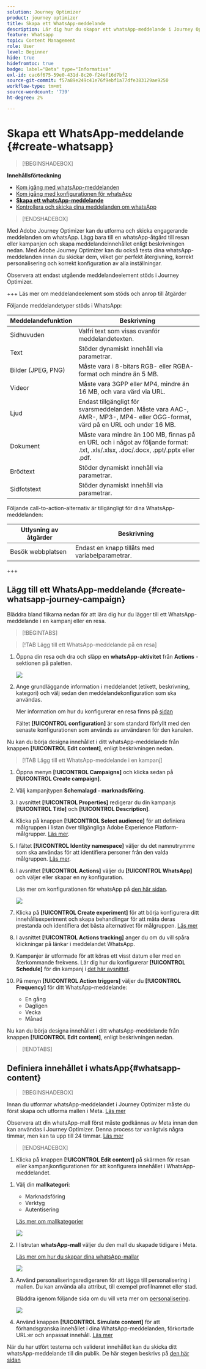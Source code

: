 ```yaml
---
solution: Journey Optimizer
product: journey optimizer
title: Skapa ett WhatsApp-meddelande
description: Lär dig hur du skapar ett whatsApp-meddelande i Journey Optimizer
feature: Whatsapp
topic: Content Management
role: User
level: Beginner
hide: true
hidefromtoc: true
badge: label="Beta" type="Informative"
exl-id: cac6f675-59e0-431d-8c20-f24ef16d7bf2
source-git-commit: f57a89e249c41e76f9ebf1a77dfe383129ae9250
workflow-type: tm+mt
source-wordcount: '739'
ht-degree: 2%

---
```


# Skapa ett WhatsApp-meddelande {#create-whatsapp}

>[!BEGINSHADEBOX]

**Innehållsförteckning**

* [Kom igång med whatsApp-meddelanden](get-started-whatsapp.md)
* [Kom igång med konfigurationen för whatsApp](whatsapp-configuration.md)
* **[Skapa ett whatsApp-meddelande](create-whatsapp.md)**
* [Kontrollera och skicka dina meddelanden om whatsApp](send-whatsapp.md)

>[!ENDSHADEBOX]

Med Adobe Journey Optimizer kan du utforma och skicka engagerande meddelanden om whatsApp. Lägg bara till en whatsApp-åtgärd till resan eller kampanjen och skapa meddelandeinnehållet enligt beskrivningen nedan. Med Adobe Journey Optimizer kan du också testa dina whatsApp-meddelanden innan du skickar dem, vilket ger perfekt återgivning, korrekt personalisering och korrekt konfiguration av alla inställningar.

Observera att endast utgående meddelandeelement stöds i Journey Optimizer.

+++ Läs mer om meddelandeelement som stöds och anrop till åtgärder

Följande meddelandetyper stöds i WhatsApp:

| Meddelandefunktion | Beskrivning |
|-|-|
| Sidhuvuden | Valfri text som visas ovanför meddelandetexten. |
| Text | Stöder dynamiskt innehåll via parametrar. |
| Bilder (JPEG, PNG) | Måste vara i 8-bitars RGB- eller RGBA-format och mindre än 5 MB. |
| Videor | Måste vara 3GPP eller MP4, mindre än 16 MB, och vara värd via URL. |
| Ljud | Endast tillgängligt för svarsmeddelanden. Måste vara AAC-, AMR-, MP3-, MP4- eller OGG-format, värd på en URL och under 16 MB. |
| Dokument | Måste vara mindre än 100 MB, finnas på en URL och i något av följande format: .txt, .xls/.xlsx, .doc/.docx, .ppt/.pptx eller .pdf. |
| Brödtext | Stöder dynamiskt innehåll via parametrar. |
| Sidfotstext | Stöder dynamiskt innehåll via parametrar. |

Följande call-to-action-alternativ är tillgängligt för dina WhatsApp-meddelanden:

| Utlysning av åtgärder | Beskrivning |
|-|-|
| Besök webbplatsen | Endast en knapp tillåts med variabelparametrar. |


+++

## Lägg till ett WhatsApp-meddelande {#create-whatsapp-journey-campaign}

Bläddra bland flikarna nedan för att lära dig hur du lägger till ett WhatsApp-meddelande i en kampanj eller en resa.

>[!BEGINTABS]

>[!TAB Lägg till ett WhatsApp-meddelande på en resa]

1. Öppna din resa och dra och släpp en **whatsApp-aktivitet** från **Actions** -sektionen på paletten.

   ![](assets/whatsapp-create-jo.png)

1. Ange grundläggande information i meddelandet (etikett, beskrivning, kategori) och välj sedan den meddelandekonfiguration som ska användas.

   Mer information om hur du konfigurerar en resa finns på [sidan](../building-journeys/journey-gs.md)

   Fältet **[!UICONTROL configuration]** är som standard förfyllt med den senaste konfigurationen som används av användaren för den kanalen.

Nu kan du börja designa innehållet i ditt whatsApp-meddelande från knappen **[!UICONTROL Edit content]**, enligt beskrivningen nedan.

>[!TAB Lägg till ett WhatsApp-meddelande i en kampanj]

1. Öppna menyn **[!UICONTROL Campaigns]** och klicka sedan på **[!UICONTROL Create campaign]**.

1. Välj kampanjtypen **Schemalagd - marknadsföring**.

1. I avsnittet **[!UICONTROL Properties]** redigerar du din kampanjs **[!UICONTROL Title]** och **[!UICONTROL Description]**.

1. Klicka på knappen **[!UICONTROL Select audience]** för att definiera målgruppen i listan över tillgängliga Adobe Experience Platform-målgrupper. [Läs mer](../audience/about-audiences.md).

1. I fältet **[!UICONTROL Identity namespace]** väljer du det namnutrymme som ska användas för att identifiera personer från den valda målgruppen. [Läs mer](../event/about-creating.md#select-the-namespace).

1. I avsnittet **[!UICONTROL Actions]** väljer du **[!UICONTROL WhatsApp]** och väljer eller skapar en ny konfiguration.

   Läs mer om konfigurationen för whatsApp på [den här sidan](whatsapp-configuration.md).

   ![](assets/whatsapp-campaign-1.png)

1. Klicka på **[!UICONTROL Create experiment]** för att börja konfigurera ditt innehållsexperiment och skapa behandlingar för att mäta deras prestanda och identifiera det bästa alternativet för målgruppen. [Läs mer](../content-management/content-experiment.md)

1. I avsnittet **[!UICONTROL Actions tracking]** anger du om du vill spåra klickningar på länkar i meddelandet WhatsApp.

1. Kampanjer är utformade för att köras ett visst datum eller med en återkommande frekvens. Lär dig hur du konfigurerar **[!UICONTROL Schedule]** för din kampanj i [det här avsnittet](../campaigns/create-campaign.md#schedule).

1. På menyn **[!UICONTROL Action triggers]** väljer du **[!UICONTROL Frequency]** för ditt WhatsApp-meddelande:

   * En gång
   * Dagligen
   * Vecka
   * Månad

Nu kan du börja designa innehållet i ditt whatsApp-meddelande från knappen **[!UICONTROL Edit content]**, enligt beskrivningen nedan.

>[!ENDTABS]

## Definiera innehållet i whatsApp{#whatsapp-content}

>[!BEGINSHADEBOX]

Innan du utformar whatsApp-meddelandet i Journey Optimizer måste du först skapa och utforma mallen i Meta. [Läs mer](https://www.facebook.com/business/help/2055875911147364?id=2129163877102343)

Observera att din whatsApp-mall först måste godkännas av Meta innan den kan användas i Journey Optimizer. Denna process tar vanligtvis några timmar, men kan ta upp till 24 timmar. [Läs mer](https://developers.facebook.com/docs/whatsapp/message-templates/guidelines/#approval-process)

>[!ENDSHADEBOX]

1. Klicka på knappen **[!UICONTROL Edit content]** på skärmen för resan eller kampanjkonfigurationen för att konfigurera innehållet i WhatsApp-meddelandet.

<!--
1. Select **[!UICONTROL Template message]**.
-->

1. Välj din **mallkategori**:

   * Marknadsföring
   * Verktyg
   * Autentisering

   [Läs mer om mallkategorier](https://developers.facebook.com/docs/whatsapp/updates-to-pricing/new-template-guidelines/#template-category-guidelines)

   ![](assets/whatsapp-design-1.png)

1. I listrutan **whatsApp-mall** väljer du den mall du skapade tidigare i Meta.

   [Läs mer om hur du skapar dina whatsApp-mallar](https://www.facebook.com/business/help/2055875911147364?id=2129163877102343)

   ![](assets/whatsapp-design-2.png)

1. Använd personaliseringsredigeraren för att lägga till personalisering i mallen. Du kan använda alla attribut, till exempel profilnamnet eller stad.

   Bläddra igenom följande sida om du vill veta mer om [personalisering](../personalization/personalize.md).

   ![](assets/whatsapp-design-3.png)

1. Använd knappen **[!UICONTROL Simulate content]** för att förhandsgranska innehållet i dina WhatsApp-meddelanden, förkortade URL:er och anpassat innehåll. [Läs mer](send-whatsapp.md)

När du har utfört testerna och validerat innehållet kan du skicka ditt whatsApp-meddelande till din publik. De här stegen beskrivs på [den här sidan](send-whatsapp.md)


<!--
* **[!UICONTROL Template message]**: Predefined message imported from Meta into Journey Optimizer. These are intended for sending notifications, alerts, or updates to your customers.

* **[!UICONTROL Response message]**: Message created in Journey Optimizer and sent in reply to customer queries or interactions.

>[!BEGINTABS]

>[!TAB Template message]

1. From the journey or campaign configuration screen, click the **[!UICONTROL Edit content]** button to configure the WhatsApp message content.

1. Select **[!UICONTROL Template message]**.

1. Choose your Template category. [Learn more](https://developers.facebook.com/docs/WhatsApp/updates-to-pricing/new-template-guidelines/)

1. From the **WhatsApp template** drop-down, select your previously created template designed in Meta.

1. Use the personalization editor to define content, add personalization and dynamic content. You can use any attribute, such as the profile name or city for example. You can also define conditional rules. Browse to the following pages to learn more about [personalization](../personalization/personalize.md) and [dynamic content](../personalization/get-started-dynamic-content.md) in the personalization editor.

1. Use the **[!UICONTROL Simulate content]** button to preview your WhatsApp message content, shortened URLs, and personalized content. [Learn more](send-whatsapp.md)

Once you have performed your tests and validated the content, you can send your WhatsApp message to your audience. These steps are detailed on [this page](send-whatsapp.md)

>[!TAB Response message]

1. From the journey or campaign configuration screen, click the **[!UICONTROL Edit content]** button to configure the WhatsApp message content.

1. Select **[!UICONTROL Response message]**.

1. Enter your text in the **[!UICONTROL Body]** field.

1. Use the personalization editor to define content, add personalization and dynamic content. You can use any attribute, such as the profile name or city for example. You can also define conditional rules. Browse to the following pages to learn more about [personalization](../personalization/personalize.md) and [dynamic content](../personalization/get-started-dynamic-content.md) in the personalization editor.

1. Use the **[!UICONTROL Simulate content]** button to preview your WhatsApp message content, shortened URLs, and personalized content. [Learn more](send-whatsapp.md)

Once you have performed your tests and validated the content, you can send your WhatsApp message to your audience. These steps are detailed on [this page](send-whatsapp.md)

>[!ENDTABS]
-->
